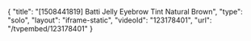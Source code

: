 {
    "title": "[1508441819] Batti Jelly Eyebrow Tint  Natural Brown",
    "type": "solo",
    "layout": "iframe-static",
    "videoId": "123178401",
    "url": "\/tvpembed\/123178401"
}